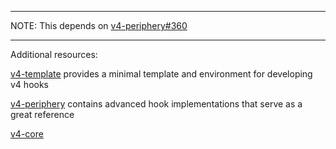 
---

NOTE: This depends on [v4-periphery#360](https://github.com/Uniswap/v4-periphery/pull/360)

---

Additional resources:

[v4-template](https://github.com/uniswapfoundation/v4-template) provides a minimal template and environment for developing v4 hooks

[v4-periphery](https://github.com/uniswap/v4-periphery) contains advanced hook implementations that serve as a great reference

[v4-core](https://github.com/uniswap/v4-core)

